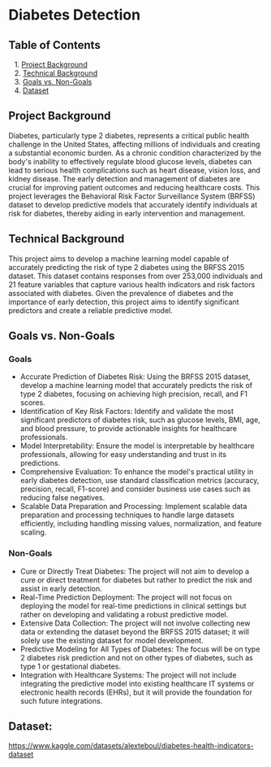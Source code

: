 # **Diabetes Detection**


## Table of Contents
&nbsp;&nbsp;&nbsp;1. [Project Background](#project-background)  
&nbsp;&nbsp;&nbsp;2. [Technical Background](#technical-background)  
&nbsp;&nbsp;&nbsp;3. [Goals vs. Non-Goals](#goals-vs-non-goals)  
&nbsp;&nbsp;&nbsp;4. [Dataset](#dataset)  

## Project Background
Diabetes, particularly type 2 diabetes, represents a critical public health challenge in the United States, affecting millions of individuals and creating a substantial economic burden. As a chronic condition characterized by the body's inability to effectively regulate blood glucose levels, diabetes can lead to serious health complications such as heart disease, vision loss, and kidney disease. The early detection and management of diabetes are crucial for improving patient outcomes and reducing healthcare costs. This project leverages the Behavioral Risk Factor Surveillance System (BRFSS) dataset to develop predictive models that accurately identify individuals at risk for diabetes, thereby aiding in early intervention and management.


## Technical Background
This project aims to develop a machine learning model capable of accurately predicting the risk of type 2 diabetes using the BRFSS 2015 dataset. This dataset contains responses from over 253,000 individuals and 21 feature variables that capture various health indicators and risk factors associated with diabetes. Given the prevalence of diabetes and the importance of early detection, this project aims to identify significant predictors and create a reliable predictive model.


## Goals vs. Non-Goals  
### Goals  
- Accurate Prediction of Diabetes Risk: Using the BRFSS 2015 dataset, develop a machine learning model that accurately predicts the risk of type 2 diabetes, focusing on achieving high precision, recall, and F1 scores.  
-	Identification of Key Risk Factors: Identify and validate the most significant predictors of diabetes risk, such as glucose levels, BMI, age, and blood pressure, to provide actionable insights for healthcare professionals.  
-	Model Interpretability: Ensure the model is interpretable by healthcare professionals, allowing for easy understanding and trust in its predictions.  
-	Comprehensive Evaluation: To enhance the model's practical utility in early diabetes detection, use standard classification metrics (accuracy, precision, recall, F1-score) and consider business use cases such as reducing false negatives.  
-	Scalable Data Preparation and Processing: Implement scalable data preparation and processing techniques to handle large datasets efficiently, including handling missing values, normalization, and feature scaling.  
### Non-Goals  
-	Cure or Directly Treat Diabetes: The project will not aim to develop a cure or direct treatment for diabetes but rather to predict the risk and assist in early detection.  
-	Real-Time Prediction Deployment: The project will not focus on deploying the model for real-time predictions in clinical settings but rather on developing and validating a robust predictive model.  
-	Extensive Data Collection: The project will not involve collecting new data or extending the dataset beyond the BRFSS 2015 dataset; it will solely use the existing dataset for model development.  
-	Predictive Modeling for All Types of Diabetes: The focus will be on type 2 diabetes risk prediction and not on other types of diabetes, such as type 1 or gestational diabetes.  
-	Integration with Healthcare Systems: The project will not include integrating the predictive model into existing healthcare IT systems or electronic health records (EHRs), but it will provide the foundation for such future integrations.  


## Dataset:  
https://www.kaggle.com/datasets/alexteboul/diabetes-health-indicators-dataset
